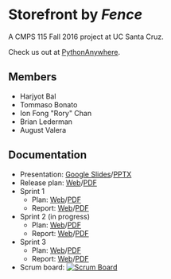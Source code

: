 
# Storefront by *Fence*
A CMPS 115 Fall 2016 project at UC Santa Cruz.

Check us out at [PythonAnywhere](https://fence.pythonanywhere.com).

## Members
* Harjyot Bal
* Tommaso Bonato
* Ion Fong "Rory" Chan
* Brian Lederman
* August Valera

## Documentation
* Presentation: [Google Slides](https://docs.google.com/presentation/d/12FC7L3qjBPTURlRjZnUYxmHMhlFeNLSTxkpVp7d3uiE)/[PPTX](docs/Presentation.pptx)
* Release plan: [Web](docs/Release.md)/[PDF](https://gitprint.com/Fence-UCSC/Storefront/blob/master/docs/Release.md)
* Sprint 1
  * Plan: [Web](docs/Sprint1Plan.md)/[PDF](https://gitprint.com/Fence-UCSC/Storefront/blob/master/docs/Sprint1Plan.md)
  * Report: [Web](docs/Sprint1Report.md)/[PDF](https://gitprint.com/Fence-UCSC/Storefront/blob/master/docs/Sprint1Report.md)
* Sprint 2 (in progress)
  * Plan: [Web](docs/Sprint2Plan.md)/[PDF](https://gitprint.com/Fence-UCSC/Storefront/blob/master/docs/Sprint2Plan.md)
  * Report: [Web](docs/Sprint2Report.md)/[PDF](https://gitprint.com/Fence-UCSC/Storefront/blob/master/docs/Sprint2Report.md)
* Sprint 3
  * Plan: [Web](docs/Sprint3Plan.md)/[PDF](https://gitprint.com/Fence-UCSC/Storefront/blob/master/docs/Sprint3Plan.md)
  * Report: [Web](docs/Sprint3Report.md)/[PDF](https://gitprint.com/Fence-UCSC/Storefront/blob/master/docs/Sprint3Report.md)
* Scrum board: [![Scrum Board](https://badge.waffle.io/Fence-UCSC/Storefront.png?label=Ready&title=Ready)](https://waffle.io/Fence-UCSC/Storefront)
